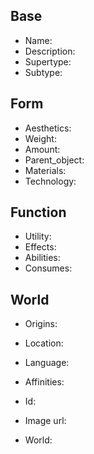 ## Base
- <span class="text-field" data-tooltip="Text">Name</span>: 
- <span class="text-field" data-tooltip="Text">Description</span>: 
- <span class="text-field" data-tooltip="Text">Supertype</span>: 
- <span class="text-field" data-tooltip="Text">Subtype</span>: 

## Form
- <span class="text-field" data-tooltip="Text">Aesthetics</span>: 
- <span class="number-field" data-tooltip="Number, max: 0">Weight</span>: 
- <span class="number-field" data-tooltip="Number, max: 0">Amount</span>: 
- <span class="link-field" data-tooltip="Single Object">Parent_object</span>: 
- <span class="multi-link-field" data-tooltip="Multi Construct">Materials</span>: 
- <span class="multi-link-field" data-tooltip="Multi Construct">Technology</span>: 

## Function
- <span class="text-field" data-tooltip="Text">Utility</span>: 
- <span class="multi-link-field" data-tooltip="Multi Phenomenon">Effects</span>: 
- <span class="multi-link-field" data-tooltip="Multi Ability">Abilities</span>: 
- <span class="multi-link-field" data-tooltip="Multi Construct">Consumes</span>: 

## World
- <span class="text-field" data-tooltip="Text">Origins</span>: 
- <span class="link-field" data-tooltip="Single Location">Location</span>: 
- <span class="link-field" data-tooltip="Single Language">Language</span>: 
- <span class="multi-link-field" data-tooltip="Multi Trait">Affinities</span>: 

- <span class="text-field" data-tooltip="Text">Id</span>: 
- <span class="text-field" data-tooltip="Text">Image url</span>: 
- <span class="text-field" data-tooltip="Text">World</span>: 

